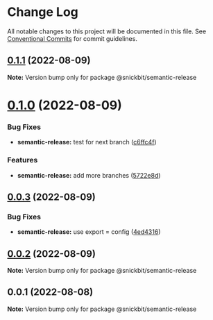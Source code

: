 # Change Log

All notable changes to this project will be documented in this file.
See [Conventional Commits](https://conventionalcommits.org) for commit guidelines.

## [0.1.1](https://github.com/snickbit/configs/compare/@snickbit/semantic-release@0.1.0...@snickbit/semantic-release@0.1.1) (2022-08-09)

**Note:** Version bump only for package @snickbit/semantic-release

# [0.1.0](https://github.com/snickbit/configs/compare/@snickbit/semantic-release@0.0.3...@snickbit/semantic-release@0.1.0) (2022-08-09)

### Bug Fixes

* **semantic-release:** test for next branch ([c6ffc4f](https://github.com/snickbit/configs/commit/c6ffc4f577598d373fc1c697446d3301f418f014))

### Features

* **semantic-release:** add more branches ([5722e8d](https://github.com/snickbit/configs/commit/5722e8dd1065ef1819e0106fcbe703d90044f51a))

## [0.0.3](https://github.com/snickbit/configs/compare/@snickbit/semantic-release@0.0.2...@snickbit/semantic-release@0.0.3) (2022-08-09)

### Bug Fixes

* **semantic-release:** use export = config ([4ed4316](https://github.com/snickbit/configs/commit/4ed4316f55ff494bc8170ee260caee9f42c581cd))

## [0.0.2](https://github.com/snickbit/configs/compare/@snickbit/semantic-release@0.0.1...@snickbit/semantic-release@0.0.2) (2022-08-09)

**Note:** Version bump only for package @snickbit/semantic-release

## 0.0.1 (2022-08-08)

**Note:** Version bump only for package @snickbit/semantic-release
